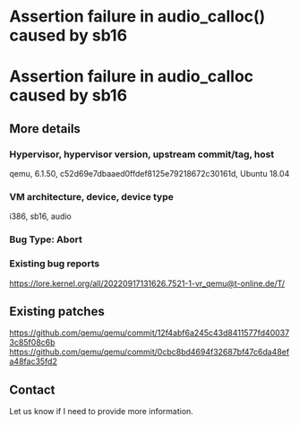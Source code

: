 # Assertion failure in audio_calloc() caused by sb16

# Assertion failure in audio_calloc caused by sb16
## More details

### Hypervisor, hypervisor version, upstream commit/tag, host

qemu, 6.1.50, c52d69e7dbaaed0ffdef8125e79218672c30161d, Ubuntu 18.04

### VM architecture, device, device type

i386, sb16, audio

### Bug Type: Abort

### Existing bug reports

https://lore.kernel.org/all/20220917131626.7521-1-vr_qemu@t-online.de/T/

## Existing patches

https://github.com/qemu/qemu/commit/12f4abf6a245c43d8411577fd400373c85f08c6b
https://github.com/qemu/qemu/commit/0cbc8bd4694f32687bf47c6da48efa48fac35fd2

## Contact

Let us know if I need to provide more information.
